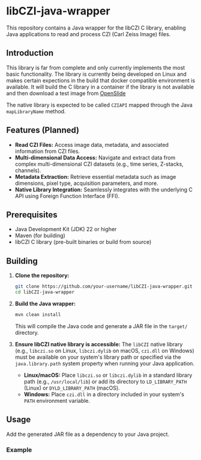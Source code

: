 # libCZI-java-wrapper

This repository contains a Java wrapper for the libCZI C library, enabling Java applications to read and process CZI (Carl Zeiss Image) files.

## Introduction

This library is far from complete and only currently implements the most basic functionality.  The library is currently being developed on Linux and makes certain expections in the build that docker compatible environment is available.  It will build the C library in a container if the library is not available and then download a test image from [OpenSlide](https://openslide.cs.cmu.edu/download/openslide-testdata/Zeiss/)

The native library is expected to be called `CZIAPI` mapped through the Java `mapLibraryName` method.
## Features (Planned)

*   **Read CZI Files:** Access image data, metadata, and associated information from CZI files.
*   **Multi-dimensional Data Access:** Navigate and extract data from complex multi-dimensional CZI datasets (e.g., time series, Z-stacks, channels).
*   **Metadata Extraction:** Retrieve essential metadata such as image dimensions, pixel type, acquisition parameters, and more.
*   **Native Library Integration:** Seamlessly integrates with the underlying C API using Foreign Function Interface (FFI).


## Prerequisites

*   Java Development Kit (JDK) 22 or higher
*   Maven (for building)
*   libCZI C library (pre-built binaries or build from source)

## Building

1.  **Clone the repository:**
    ```bash
    git clone https://github.com/your-username/libCZI-java-wrapper.git
    cd libCZI-java-wrapper
    ```

2.  **Build the Java wrapper:**
    ```bash
    mvn clean install
    ```
    This will compile the Java code and generate a JAR file in the `target/` directory.

3.  **Ensure libCZI native library is accessible:**
    The `libCZI` native library (e.g., `libczi.so` on Linux, `libczi.dylib` on macOS, `czi.dll` on Windows) must be available on your system's library path or specified via the `java.library.path` system property when running your Java application.

    *   **Linux/macOS:** Place `libczi.so` or `libczi.dylib` in a standard library path (e.g., `/usr/local/lib`) or add its directory to `LD_LIBRARY_PATH` (Linux) or `DYLD_LIBRARY_PATH` (macOS).
    *   **Windows:** Place `czi.dll` in a directory included in your system's `PATH` environment variable.

## Usage

Add the generated JAR file as a dependency to your Java project.

### Example
